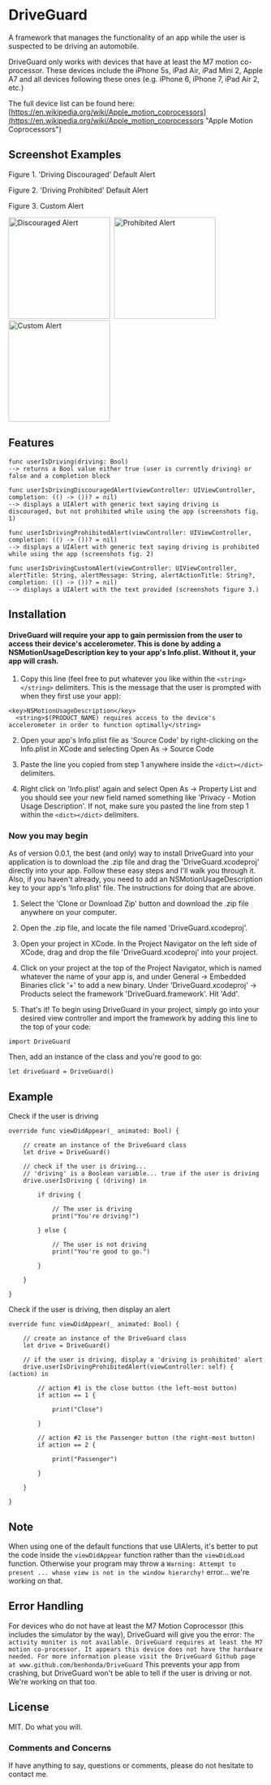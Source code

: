 # DriveGuard
A framework that manages the functionality of an app while the user is suspected to be driving an automobile.

DriveGuard only works with devices that have at least the M7 motion co-processor. These devices include the iPhone 5s, iPad Air, iPad Mini 2, Apple A7 and all devices following these ones (e.g. iPhone 6, iPhone 7, iPad Air 2, etc.)

The full device list can be found here:
[https://en.wikipedia.org/wiki/Apple_motion_coprocessors](https://en.wikipedia.org/wiki/Apple_motion_coprocessors "Apple Motion Coprocessors")

## Screenshot Examples

Figure 1. 'Driving Discouraged' Default Alert

Figure 2. 'Driving Prohibited' Default Alert

Figure 3. Custom Alert

<img src="/DriveGuard/img_discouragedalert.PNG?raw=true" alt="Discouraged Alert" width="200" height="auto"> &nbsp;<img src="/DriveGuard/img_prohibitedalert.PNG?raw=true" alt="Prohibited Alert" width="200" height="auto"> &nbsp;<img src="/DriveGuard/img_customalert.PNG?raw=true" alt="Custom Alert" width="200" height="auto">

## Features
```
func userIsDriving(driving: Bool)
--> returns a Bool value either true (user is currently driving) or false and a completion block
```

```
func userIsDrivingDiscouragedAlert(viewController: UIViewController, completion: (() -> ())? = nil)
--> displays a UIAlert with generic text saying driving is discouraged, but not prohibited while using the app (screenshots fig. 1)
```

```
func userIsDrivingProhibitedAlert(viewController: UIViewController, completion: (() -> ())? = nil)
--> displays a UIAlert with generic text saying driving is prohibited while using the app (screenshots fig. 2)
```

```
func userIsDrivingCustomAlert(viewController: UIViewController, alertTitle: String, alertMessage: String, alertActionTitle: String?, completion: (() -> ())? = nil) 
--> displays a UIAlert with the text provided (screenshots figure 3.)
```

## Installation

#### DriveGuard will require your app to gain permission from the user to access their device's accelerometer. This is done by adding a NSMotionUsageDescription key to your app's Info.plist. Without it, your app will crash.

1. Copy this line (feel free to put whatever you like within the `<string></string>` delimiters. This is the message that the user is prompted with when they first use your app):
```
<key>NSMotionUsageDescription</key>
  <string>$(PRODUCT_NAME) requires access to the device's accelerometer in order to function optimally</string>
```

2. Open your app's Info.plist file as 'Source Code' by right-clicking on the Info.plist in XCode and selecting Open As -> Source Code

3. Paste the line you copied from step 1 anywhere inside the `<dict></dict>` delimiters.

4. Right click on 'Info.plist' again and select Open As -> Property List and you should see your new field named something like 'Privacy - Motion Usage Description'. If not, make sure you pasted the line from step 1 within the `<dict></dict>` delimiters.

### Now you may begin

As of version 0.0.1, the best (and only) way to install DriveGuard into your application is to download the .zip file and drag the 'DriveGuard.xcodeproj' directly into your app. Follow these easy steps and I'll walk you through it. Also, if you haven't already, you need to add an NSMotionUsageDescription key to your app's 'Info.plist' file. The instructions for doing that are above.

1. Select the 'Clone or Download Zip' button and download the .zip file anywhere on your computer.

2. Open the .zip file, and locate the file named 'DriveGuard.xcodeproj'.

3. Open your project in XCode. In the Project Navigator on the left side of XCode, drag and drop the file 'DriveGuard.xcodeproj' into your project.

4. Click on your project at the top of the Project Navigator, which is named whatever the name of your app is, and under General -> Embedded Binaries click '+' to add a new binary. Under 'DriveGuard.xcodeproj' -> Products select the framework 'DriveGuard.framework'. Hit 'Add'.

5. That's it! To begin using DriveGuard in your project, simply go into your desired view controller and import the framework by adding this line to the top of your code:

```
import DriveGuard
```

Then, add an instance of the class and you're good to go:

```
let driveGuard = DriveGuard()
```

## Example

Check if the user is driving
```
override func viewDidAppear(_ animated: Bool) {
        
    // create an instance of the DriveGuard class
    let drive = DriveGuard()

    // check if the user is driving...
    // 'driving' is a Boolean variable... true if the user is driving
    drive.userIsDriving { (driving) in

        if driving {

            // The user is driving
            print("You're driving!")

        } else {

            // The user is not driving
            print("You're good to go.")

        }

    }
        
}
```

Check if the user is driving, then display an alert
```
override func viewDidAppear(_ animated: Bool) {
        
    // create an instance of the DriveGuard class
    let drive = DriveGuard()

    // if the user is driving, display a 'driving is prohibited' alert
    drive.userIsDrivingProhibitedAlert(viewController: self) { (action) in

        // action #1 is the close button (the left-most button)
        if action == 1 {

            print("Close")

        }

        // action #2 is the Passenger button (the right-most button)
        if action == 2 {

            print("Passenger")

        }

    }

}
```

## Note
When using one of the default functions that use UIAlerts, it's better to put the code inside the `viewDidAppear` function rather than the `viewDidLoad` function. Otherwise your program may throw a `Warning: Attempt to present ... whose view is not in the window hierarchy!` error... we're working on that.

## Error Handling
For devices who do not have at least the M7 Motion Coprocessor (this includes the simulator by the way), DriveGuard will give you the error: `The activity moniter is not available. DriveGuard requires at least the M7 motion co-processor. It appears this device does not have the hardware needed. For more information please visit the DriveGuard Github page at www.github.com/benhonda/DriveGuard` This prevents your app from crashing, but DriveGuard won't be able to tell if the user is driving or not. We're working on that too.

## License
MIT. Do what you will.

### Comments and Concerns
If have anything to say, questions or comments, please do not hesitate to contact me.
